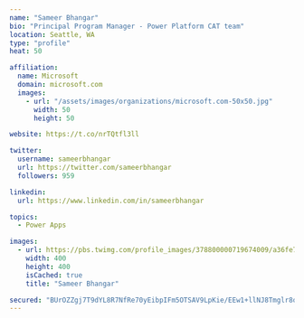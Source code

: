 ```yaml
---
name: "Sameer Bhangar"
bio: "Principal Program Manager - Power Platform CAT team"
location: Seattle, WA
type: "profile"
heat: 50

affiliation:
  name: Microsoft
  domain: microsoft.com
  images:
    - url: "/assets/images/organizations/microsoft.com-50x50.jpg"
      width: 50
      height: 50

website: https://t.co/nrTQtfl3ll

twitter:
  username: sameerbhangar
  url: https://twitter.com/sameerbhangar
  followers: 959

linkedin:
  url: https://www.linkedin.com/in/sameerbhangar

topics:
  - Power Apps

images:
  - url: https://pbs.twimg.com/profile_images/378800000719674009/a36fe7ddfab1778b76e5793772e43798_400x400.jpeg
    width: 400
    height: 400
    isCached: true
    title: "Sameer Bhangar"

secured: "BUrOZZgj7T9dYL8R7NfRe70yEibpIFm5OTSAV9LpKie/EEw1+llNJ8Tmglr8qIU9Cq5e9JHCJubWHv4lv2w90WN6zIK30FXG5lVOPpuO8+T3QDdI6g0O/ut66+qI3+yNszHnKYcyMdplYlt+TjaTN0UqP4oaiF25GCF9tGSr7BhaAWH+wKteSf5BPRpNl9wlx3/H7Wv9KRtPVZdBccI5FsbBOtXyfoqIFLKBeJRDfgRjZD1WsHGT5J24Oxyfho8uk9tD6vWY2lquSnAdTnUwPs5KxdySP7GkSfNLmEryVfmWYTZ0ywtOPolxUNCSiUuugtr1dXldObKUXxS20DsIExsnUgr4FvnTerj9Q6nYtJLLchm9qGTXBXWytXv4ODYrlFWK1ZVccYpsZkiEqsOh0A==;ndhomakl+d8UyhSfdkBQkg=="
---
```


